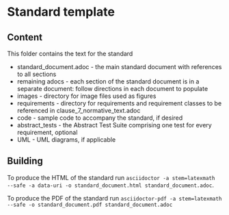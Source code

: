 # Standard template

## Content

This folder contains the text for the standard

* standard_document.adoc - the main standard document with references to all sections
* remaining adocs - each section of the standard document is in a separate document: follow directions in each document to populate
* images - directory for image files used as figures
* requirements - directory for requirements and requirement classes to be referenced in clause_7_normative_text.adoc
* code - sample code to accompany the standard, if desired
* abstract_tests - the Abstract Test Suite comprising one test for every requirement, optional
* UML - UML diagrams, if applicable

## Building

To produce the HTML of the standard run `asciidoctor -a stem=latexmath  --safe -a data-uri -o
standard_document.html standard_document.adoc`.

To produce the PDF of the standard run `asciidoctor-pdf -a stem=latexmath  --safe -o
standard_document.pdf standard_document.adoc`
